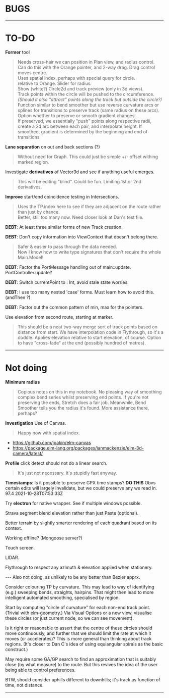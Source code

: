 
# **BUGS**

---

# TO-DO

**Former** tool
> Needs cross-hair we can position in Plan view, and radius control.  
> Can do this with the Orange pointer, and 2-way drag. Drag control moves centre.  
> Uses spatial index, perhaps with special query for circle.  
> relative to Orange. Slider for radius.  
> Show (white?) Circle2d and track preview (only in 3d views).  
> Track points within the circle will be pushed to the circumference.  
> _(Should it also "attract" points along the track but outside the circle?)_  
> Function similar to bend smoother but use reverse curvature arcs or splines for transitions
> to preserve track (same radius on these arcs).  
> Option whether to preserve or smooth gradient changes.  
> If preserved, we essentially "push" points along respective radii, create
> a 2d arc between each pair, and interpolate height.
> If smoothed, gradient is determined by the beginning and end of transitions.  
 
**Lane separation** on out and back sections (?)
> Without need for Graph. This could just be simple +/- offset withing marked region.

Investigate **derivatives** of Vector3d and see if anything useful emerges.
> This will be editing "blind". Could be fun.
> Limiting 1st or 2nd derivatives.

**Improve** start/end coincidence testing in Intersections.
> Uses the TP.index here to see if they are adjacent on the route rather than just by chance.  
> Better, still too many now. Need closer look at Dan's test file.

**DEBT**: At least three similar forms of new Track creation.

**DEBT**: Don't copy information into ViewContext that doesn't belong there.
> Safer & easier to pass through the data needed.  
> Now I know how to write type signatures that don't require the whole Main.Model!

**DEBT**: Factor the PortMessage handling out of main::update. PortController.update?

**DEBT**: Switch currentPoint to : Int, avoid stale state worries.

**DEBT**: I use too many nested 'case' forms. Must learn how to avoid this. (andThen ?)

**DEBT**: Factor out the common pattern of min, max for the pointers.

Use elevation from second route, starting at marker.
> This should be a neat two-way merge sort of track points based on distance from start.
> We have interpolation code in Flythrough, so it's a doddle.
> Applies elevation relative to start elevation, of course.
> Option to have "cross-fade" at the end (possibly hundred of metres).
 
---

# Not doing

**Minimum radius**
> Copious notes on this in my notebook. No pleasing way of smoothing complex bend series
> whilst preserving end points. If you're not preserving the ends, Stretch does a fair job.
> Meanwhile, Bend Smoother tells you the radius it's found. More assistance there, perhaps?

**Investigation** Use of Canvas.
> Happy now with spatial index.

- https://github.com/joakin/elm-canvas
- https://package.elm-lang.org/packages/ianmackenzie/elm-3d-camera/latest/

**Profile** click detect should not do a linear search.
> It's just not necessary. It's stupidly fast anyway.

**Timestamps**: Is it possible to preserve GPX time stamps? **DO THIS**
Obvs certain edits will largely invalidate, but we could preserve any we read in.
<trkpt lat="51.6159740" lon="-0.3014110">
<ele>97.4</ele>
<time>2021-10-28T07:53:33Z</time>

Try **electron** for native wrapper. See if multiple windows possible.

Strava segment blend elevation rather than just Paste (optional).

Better terrain by slightly smarter rendering of each quadrant based on its context.

Working offline? (Mongoose server?)

Touch screen.

LIDAR.

Flythrough to respect any azimuth & elevation applied when stationery.

--- Also not doing, as unlikely to be any better than Bezier apprx.

Consider colouring TP by curvature.
This may lead to way of identifying (e.g.) sweeping bends, straights, hairpins.
That might then lead to more intelligent automated smoothing, specialised by region.

Start by computing "circle of curvature" for each non-end track point. (Trivial with elm-geometry.)
Via Visual Options or a new view, visualise these circles (or just current node, so we can see movement).

Is it right or reasonable to assert that the centre of these circles should move continuously,
and further that we should limit the rate at which it moves (or accelerates)?
This is more general than thinking about track regions.
(It's closer to Dan C's idea of using equiangular spirals as the basic construct.)

May require some GA/GP search to find an approximation that is suitably close (by what measure) to the route.
But this revives the idea of the user being able to control preferences.

BTW, should consider uphills different to downhills; it's track as function of time, not distance.

---

